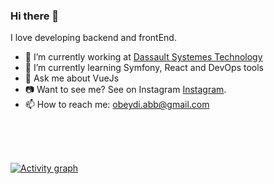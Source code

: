 ### Hi there 👋

<!--
**obnux/obnux** is a ✨ _special_ ✨ repository because its `README.md` (this file) appears on your GitHub profile.

Here are some ideas to get you started:
-->
I love developing backend and frontEnd.

- 🔭 I’m currently working at [Dassault Systemes Technology](https://www.dassault.fr/subsidiaries/dassault-systemes)
- 🌱 I’m currently learning Symfony, React and DevOps tools
- 💬 Ask me about VueJs
- 📷 Want to see me? See on Instagram [Instagram](https://www.instagram.com/obnux/).
- 📫 How to reach me: obeydi.abb@gmail.com


<br/>
<br/>
<br/>

[![Activity graph](https://activity-graph.herokuapp.com/graph?username=obnux&bg_color=fdf6ed&color=0a07c0&line=f5d400&point=4d61b3&area=true&hide_border=true)](https://github.com/ashutosh00710/github-readme-activity-graph)
